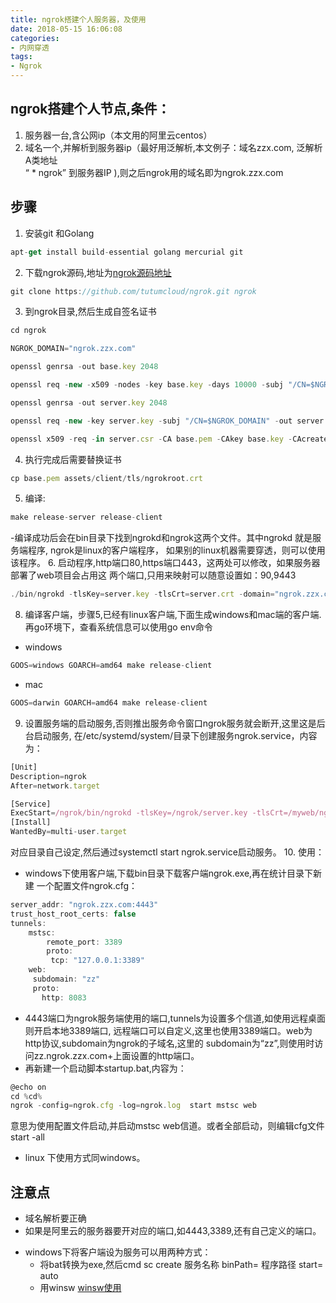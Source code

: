 ```yaml
---
title: ngrok搭建个人服务器，及使用
date: 2018-05-15 16:06:08
categories:
- 内网穿透
tags:
- Ngrok
---
```

## ngrok搭建个人节点,条件：
1. 服务器一台,含公网ip（本文用的阿里云centos）
2. 域名一个,并解析到服务器ip（最好用泛解析,本文例子：域名zzx.com,  泛解析A类地址  
“ * ngrok” 到服务器IP ),则之后ngrok用的域名即为ngrok.zzx.com
## 步骤
1. 安装git 和Golang
```javascript
apt-get install build-essential golang mercurial git
```
2. 下载ngrok源码,地址为[ngrok源码地址](https://github.com/tutumcloud/ngrok.git)
```javascript
git clone https://github.com/tutumcloud/ngrok.git ngrok
```
3. 到ngrok目录,然后生成自签名证书
```javascript
cd ngrok

NGROK_DOMAIN="ngrok.zzx.com"

openssl genrsa -out base.key 2048

openssl req -new -x509 -nodes -key base.key -days 10000 -subj "/CN=$NGROK_DOMAIN" -out base.pem

openssl genrsa -out server.key 2048

openssl req -new -key server.key -subj "/CN=$NGROK_DOMAIN" -out server.csr

openssl x509 -req -in server.csr -CA base.pem -CAkey base.key -CAcreateserial -days 10000 -out server.crt
```
<!--more-->
4. 执行完成后需要替换证书
```javascript
cp base.pem assets/client/tls/ngrokroot.crt
```
5. 编译:
```javascript
make release-server release-client
```
-编译成功后会在bin目录下找到ngrokd和ngrok这两个文件。其中ngrokd 就是服务端程序,
ngrok是linux的客户端程序， 如果别的linux机器需要穿透，则可以使用该程序。
6. 启动程序,http端口80,https端口443，这两处可以修改，如果服务器部署了web项目会占用这
两个端口,只用来映射可以随意设置如：90,9443
```javascript
./bin/ngrokd -tlsKey=server.key -tlsCrt=server.crt -domain="ngrok.zzx.com" -httpAddr=":80" -httpsAddr=":443"
```
8. 编译客户端，步骤5,已经有linux客户端,下面生成windows和mac端的客户端.
再go环境下，查看系统信息可以使用go env命令
- windows
```javascript
GOOS=windows GOARCH=amd64 make release-client  
```
- mac
```javascript
GOOS=darwin GOARCH=amd64 make release-client
```
9. 设置服务端的启动服务,否则推出服务命令窗口ngrok服务就会断开,这里这是后台启动服务,
在/etc/systemd/system/目录下创建服务ngrok.service，内容为：
```javascript
[Unit]
Description=ngrok
After=network.target

[Service]
ExecStart=/ngrok/bin/ngrokd -tlsKey=/ngrok/server.key -tlsCrt=/myweb/ngrok/server.crt -domain="ngrok.zzx.com" -httpAddr=":80" -httpsAddr=":443"
[Install]
WantedBy=multi-user.target
```
对应目录自己设定,然后通过systemctl start ngrok.service启动服务。
10. 使用：
- windows下使用客户端,下载bin目录下载客户端ngrok.exe,再在统计目录下新建
一个配置文件ngrok.cfg：
```javascript
server_addr: "ngrok.zzx.com:4443"  
trust_host_root_certs: false
tunnels:
    mstsc:
        remote_port: 3389      
        proto:
         tcp: "127.0.0.1:3389"
    web:
     subdomain: "zz"
     proto:
       http: 8083
```
- 4443端口为ngrok服务端使用的端口,tunnels为设置多个信道,如使用远程桌面则开启本地3389端口,
远程端口可以自定义,这里也使用3389端口。web为http协议,subdomain为ngrok的子域名,这里的
subdomain为“zz”,则使用时访问zz.ngrok.zzx.com+上面设置的http端口。
- 再新建一个启动脚本startup.bat,内容为：
```javascript
@echo on
cd %cd%
ngrok -config=ngrok.cfg -log=ngrok.log  start mstsc web
```
意思为使用配置文件启动,并启动mstsc web信道。或者全部启动，则编辑cfg文件 start -all
- linux 下使用方式同windows。
## 注意点
- 域名解析要正确
- 如果是阿里云的服务器要开对应的端口,如4443,3389,还有自己定义的端口。
* windows下将客户端设为服务可以用两种方式：
  * 将bat转换为exe,然后cmd  sc create 服务名称 binPath= 程序路径 start= auto
  * 用winsw [winsw使用](https://bob.kim/winsw)
